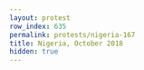 ```yaml
---
layout: protest
row_index: 635
permalink: protests/nigeria-167
title: Nigeria, October 2018
hidden: true
---
```

